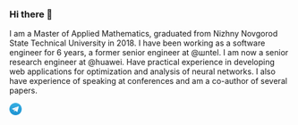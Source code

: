 ### Hi there 👋

I am a Master of Applied Mathematics, graduated from Nizhny Novgorod State Technical University in 2018. I have been working as a software engineer for 6 years, a former senior engineer at @шntel. I am now a senior research engineer at @huawei. Have practical experience in developing web applications for optimization and analysis of neural networks. I also have experience of speaking at conferences and am a co-author of several papers.

<a href="https://t.me/artyomtugaryov/">
  <img align="left" alt="Artyom's Telegram" width="22px" src="./assets/tg.svg.webp" />
</a>
</br>
